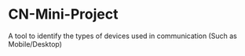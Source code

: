 # CN-Mini-Project

A tool to identify the types of devices used in communication (Such as Mobile/Desktop)
